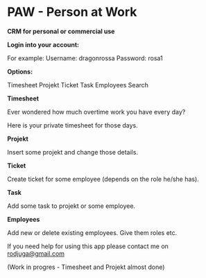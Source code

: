 # PAW - Person at Work 
**CRM for personal or commercial use**

**Login into your account:**

For example:
Username: dragonrossa
Password: rosa1

**Options:**

Timesheet
Projekt
Ticket
Task
Employees
Search

**Timesheet**

Ever wondered how much overtime work you have every day?

Here is your private timesheet for those days.

**Projekt**

Insert some projekt and change those details.

**Ticket**

Create ticket for some employee (depends on the role he/she has).

**Task**

Add some task to projekt or some employee.

**Employees**

Add new or delete existing employees.
Give them roles etc.


If you need help for using this app please contact me on rodjuga@gmail.com

(Work in progres - Timesheet and Projekt almost done)

